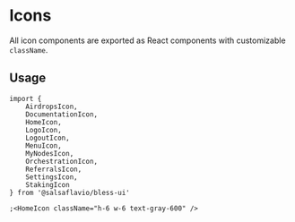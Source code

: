 # Icons

All icon components are exported as React components with customizable `className`.

## Usage

```tsx
import {
	AirdropsIcon,
	DocumentationIcon,
	HomeIcon,
	LogoIcon,
	LogoutIcon,
	MenuIcon,
	MyNodesIcon,
	OrchestrationIcon,
	ReferralsIcon,
	SettingsIcon,
	StakingIcon
} from '@salsaflavio/bless-ui'

;<HomeIcon className="h-6 w-6 text-gray-600" />
```
